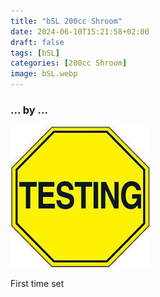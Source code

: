 ```yaml
---
title: "bSL 200cc Shroom"
date: 2024-06-10T15:21:58+02:00
draft: false
tags: [bSL]
categories: [200cc Shroom]
image: bSL.webp
---
```

### ... by ...
![Nothing there](testing.jpg)

First time set